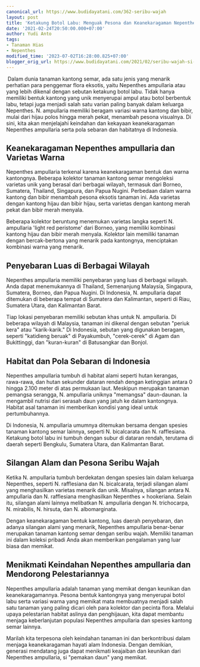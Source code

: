 ```yaml
---
canonical_url: https://www.budidayatani.com/362-seribu-wajah
layout: post
title: 'Ketakung Botol Labu: Menguak Pesona dan Keanekaragaman Nepenthes ampullaria'
date: '2021-02-24T20:50:00.000+07:00'
author: Yudi Anto
tags:
- Tanaman Hias
- Nepenthes
modified_time: '2023-07-02T16:28:00.825+07:00'
blogger_orig_url: https://www.budidayatani.com/2021/02/seribu-wajah-si-nepenthes-ampullaria.html
---
```


 Dalam dunia tanaman kantong semar, ada satu jenis yang menarik perhatian para penggemar flora eksotis, yaitu Nepenthes ampullaria atau yang lebih dikenal dengan sebutan ketakung botol labu. Tidak hanya memiliki bentuk kantong yang unik menyerupai ampul atau botol berbentuk labu, tetapi juga menjadi salah satu varian paling banyak dalam keluarga Nepenthes. N. ampullaria memiliki beragam variasi warna kantong dan bibir, mulai dari hijau polos hingga merah pekat, menambah pesona visualnya. Di sini, kita akan menjelajahi keindahan dan kekayaan keanekaragaman Nepenthes ampullaria serta pola sebaran dan habitatnya di Indonesia.

## Keanekaragaman Nepenthes ampullaria dan Varietas Warna

Nepenthes ampullaria terkenal karena keanekaragaman bentuk dan warna kantongnya. Beberapa kolektor tanaman kantong semar mengoleksi varietas unik yang berasal dari berbagai wilayah, termasuk dari Borneo, Sumatera, Thailand, Singapura, dan Papua Nugini. Perbedaan dalam warna kantong dan bibir menambah pesona eksotis tanaman ini. Ada varietas dengan kantong hijau dan bibir hijau, serta varietas dengan kantong merah pekat dan bibir merah menyala.

Beberapa kolektor beruntung menemukan varietas langka seperti N. ampullaria 'light red peristome' dari Borneo, yang memiliki kombinasi kantong hijau dan bibir merah menyala. Kolektor lain memiliki tanaman dengan bercak-bertona yang menarik pada kantongnya, menciptakan kombinasi warna yang menarik.

## Penyebaran Luas di Berbagai Wilayah

Nepenthes ampullaria memiliki penyebaran yang luas di berbagai wilayah. Anda dapat menemukannya di Thailand, Semenanjung Malaysia, Singapura, Sumatera, Borneo, dan Papua Nugini. Di Indonesia, N. ampullaria dapat ditemukan di beberapa tempat di Sumatera dan Kalimantan, seperti di Riau, Sumatera Utara, dan Kalimantan Barat.

Tiap lokasi penyebaran memiliki sebutan khas untuk N. ampullaria. Di beberapa wilayah di Malaysia, tanaman ini dikenal dengan sebutan "periuk kera" atau "karik-karik." Di Indonesia, sebutan yang digunakan beragam, seperti "katidieng beruak" di Payakumbuh, "cerek-cerek" di Agam dan Bukittinggi, dan "kuran-kuran" di Batusangkar dan Bonjol.

## Habitat dan Pola Sebaran di Indonesia

Nepenthes ampullaria tumbuh di habitat alami seperti hutan kerangas, rawa-rawa, dan hutan sekunder dataran rendah dengan ketinggian antara 0 hingga 2.100 meter di atas permukaan laut. Meskipun merupakan tanaman pemangsa serangga, N. ampullaria uniknya "memangsa" daun-daunan. Ia mengambil nutrisi dari serasah daun yang jatuh ke dalam kantongnya. Habitat asal tanaman ini memberikan kondisi yang ideal untuk pertumbuhannya.

Di Indonesia, N. ampullaria umumnya ditemukan bersama dengan spesies tanaman kantong semar lainnya, seperti N. bicalcarata dan N. rafflesiana. Ketakung botol labu ini tumbuh dengan subur di dataran rendah, terutama di daerah seperti Bengkulu, Sumatera Utara, dan Kalimantan Barat.

## Silangan Alam dan Pesona Seribu Wajah

Ketika N. ampullaria tumbuh berdekatan dengan spesies lain dalam keluarga Nepenthes, seperti N. rafflesiana dan N. bicalcarata, terjadi silangan alami yang menghasilkan varietas menarik dan unik. Misalnya, silangan antara N. ampullaria dan N. rafflesiana menghasilkan Nepenthes × hookeriana. Selain itu, silangan alami lainnya melibatkan N. ampullaria dengan N. trichocarpa, N. mirabilis, N. hirsuta, dan N. albomarginata.

Dengan keanekaragaman bentuk kantong, luas daerah penyebaran, dan adanya silangan alami yang menarik, Nepenthes ampullaria benar-benar merupakan tanaman kantong semar dengan seribu wajah. Memiliki tanaman ini dalam koleksi pribadi Anda akan memberikan pengalaman yang luar biasa dan memikat.

## Menikmati Keindahan Nepenthes ampullaria dan Mendorong Pelestariannya

Nepenthes ampullaria adalah tanaman yang memikat dengan keunikan dan keanekaragamannya. Pesona bentuk kantongnya yang menyerupai botol labu serta variasi warna yang memikat mata membuatnya menjadi salah satu tanaman yang paling dicari oleh para kolektor dan pecinta flora. Melalui upaya pelestarian habitat aslinya dan penghijauan, kita dapat membantu menjaga keberlanjutan populasi Nepenthes ampullaria dan spesies kantong semar lainnya.

Marilah kita terpesona oleh keindahan tanaman ini dan berkontribusi dalam menjaga keanekaragaman hayati alam Indonesia. Dengan demikian, generasi mendatang juga dapat menikmati keajaiban dan keunikan dari Nepenthes ampullaria, si "pemakan daun" yang memikat.


